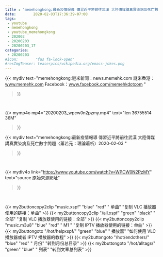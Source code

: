 ```yaml
---
title : "memehongkong:最新疫情報導 傳習近平將前往武漢 大陸傳媒講真實染病及死亡數字問題〈蕭若元：理論蕭析〉2020-02-03 "
date:        2020-02-03T17:36:39-07:00
tags:
 - youtube
 - memehongkong
 - youtube_memehongkong
 - 202002
 - 20200203
 - 20200203_17
categories:
 - 20200203
#icon:        "fas fa-lock-open"
#resImgTeaser: teaserpics/wikipedia.org/emacs-jokes.png
---
```


{{< mydiv text="memehongkong:謎米新聞：news.memehk.com 謎米香港： www.memehk.com Facebook：www.facebook.com/memehkdotcom "
>}}
<br>


{{< mymp4o mp4="20200203_wpcw0n2pzmy.mp4"
text="len 36755514    36M"
>}}


{{< mydiv text="memehongkong:最新疫情報導 傳習近平將前往武漢 大陸傳媒講真實染病及死亡數字問題〈蕭若元：理論蕭析〉2020-02-03 "
>}}
<br>

{{< mydiv4o link="https://www.youtube.com/watch?v=WPCW0N2PzMY"
text="source 原始來源網址"
>}}


<br>





{{< my2buttoncopy2clip "music.xspf"        "blue"   "red"    " 单曲"  "复制 VLC 播放器使用的链接：单曲" >}} {{< my2buttoncopy2clip "/all.xspf"         "green"  "black"  " 全部"  "复制 VLC 播放器使用的链接：全部" >}} {{< my2buttoncopy2clip "music.m3u8"        "blue"   "red"    " M1 "    "复制 IPTV 播放器使用的链接：单曲" >}} {{< my2buttongoto      "/hot/helpxspf/"    "green"  "blue"   " 播放器" "如何使用 VLC 播放器或者 IPTV 播放器的教程" >}} {{< my2buttongoto      "/hot/endothers/"   "blue"   "red"    " 月份"   "转到月份总目录" >}} {{< my2buttongoto      "/hot/alltags/"     "green"  "blue"   " 列表"   "转到文章总列表" >}} 
